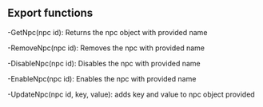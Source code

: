 ## Export functions

-GetNpc(npc id): Returns the npc object with provided name

-RemoveNpc(npc id): Removes the npc with provided name

-DisableNpc(npc id): Disables the npc with provided name

-EnableNpc(npc id): Enables the npc with provided name

-UpdateNpc(npc id, key, value): adds key and value to npc object provided
